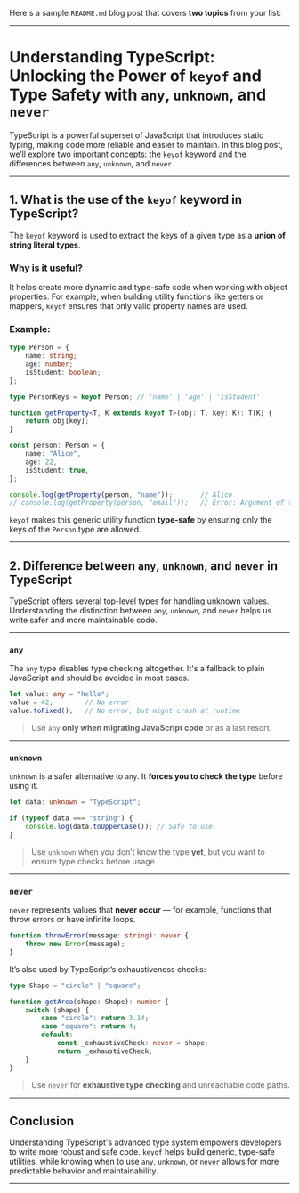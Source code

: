 Here's a sample `README.md` blog post that covers **two topics** from your list:

---

# Understanding TypeScript: Unlocking the Power of `keyof` and Type Safety with `any`, `unknown`, and `never`

TypeScript is a powerful superset of JavaScript that introduces static typing, making code more reliable and easier to maintain. In this blog post, we’ll explore two important concepts: the `keyof` keyword and the differences between `any`, `unknown`, and `never`.

---

## 1. What is the use of the `keyof` keyword in TypeScript?

The `keyof` keyword is used to extract the keys of a given type as a **union of string literal types**.

### Why is it useful?

It helps create more dynamic and type-safe code when working with object properties. For example, when building utility functions like getters or mappers, `keyof` ensures that only valid property names are used.

### Example:

```ts
type Person = {
    name: string;
    age: number;
    isStudent: boolean;
};

type PersonKeys = keyof Person; // 'name' | 'age' | 'isStudent'

function getProperty<T, K extends keyof T>(obj: T, key: K): T[K] {
    return obj[key];
}

const person: Person = {
    name: "Alice",
    age: 22,
    isStudent: true,
};

console.log(getProperty(person, "name"));       // Alice
// console.log(getProperty(person, "email"));   // Error: Argument of type '"email"' is not assignable
```

`keyof` makes this generic utility function **type-safe** by ensuring only the keys of the `Person` type are allowed.

---

## 2. Difference between `any`, `unknown`, and `never` in TypeScript

TypeScript offers several top-level types for handling unknown values. Understanding the distinction between `any`, `unknown`, and `never` helps us write safer and more maintainable code.

---

### `any`

The `any` type disables type checking altogether. It's a fallback to plain JavaScript and should be avoided in most cases.

```ts
let value: any = "hello";
value = 42;        // No error
value.toFixed();   // No error, but might crash at runtime
```

> Use `any` **only when migrating JavaScript code** or as a last resort.

---

### `unknown`

`unknown` is a safer alternative to `any`. It **forces you to check the type** before using it.

```ts
let data: unknown = "TypeScript";

if (typeof data === "string") {
    console.log(data.toUpperCase()); // Safe to use
}
```

>  Use `unknown` when you don’t know the type **yet**, but you want to ensure type checks before usage.

---

### `never`

`never` represents values that **never occur** — for example, functions that throw errors or have infinite loops.

```ts
function throwError(message: string): never {
    throw new Error(message);
}
```

It’s also used by TypeScript’s exhaustiveness checks:

```ts
type Shape = "circle" | "square";

function getArea(shape: Shape): number {
    switch (shape) {
        case "circle": return 3.14;
        case "square": return 4;
        default:
            const _exhaustiveCheck: never = shape;
            return _exhaustiveCheck;
    }
}
```

>  Use `never` for **exhaustive type checking** and unreachable code paths.

---

## Conclusion

Understanding TypeScript's advanced type system empowers developers to write more robust and safe code. `keyof` helps build generic, type-safe utilities, while knowing when to use `any`, `unknown`, or `never` allows for more predictable behavior and maintainability.

---
